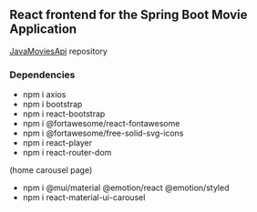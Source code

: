## React frontend for the Spring Boot Movie Application

[JavaMoviesApi](https://github.com/MadMax8930/JavaMoviesAPI) repository

### Dependencies

- npm i axios
- npm i bootstrap
- npm i react-bootstrap
- npm i @fortawesome/react-fontawesome
- npm i @fortawesome/free-solid-svg-icons
- npm i react-player
- npm i react-router-dom

(home carousel page)
- npm i @mui/material @emotion/react @emotion/styled
- npm i react-material-ui-carousel
